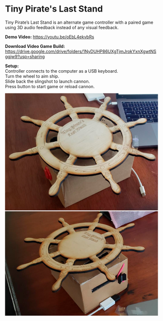 <h1>Tiny Pirate's Last Stand</h1>

Tiny Pirate’s Last Stand is an alternate game controller with a paired game using 3D audio feedback instead of any visual feedback.

<strong>Demo Video:</strong>
https://youtu.be/oEbL4ekvbRs

<strong>Download Video Game Build:</strong>
https://drive.google.com/drive/folders/1NyDUHP86UXgTjmJrokYxnXgwtNSggjw9?usp=sharing

<strong>Setup:</strong><br>
Controller connects to the computer as a USB keyboard.<br>
Turn the wheel to aim ship.<br>
Slide back the slingshot to launch cannon.<br>
Press button to start game or reload cannon.

![Controller Setup1](https://github.com/Arvi-56/AltArcade/blob/master/Images/image1.png)
![Controller Setup2](https://github.com/Arvi-56/AltArcade/blob/master/Images/image2.png)
